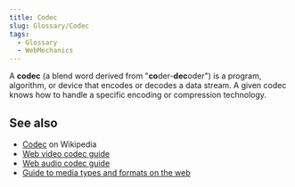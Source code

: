 ```yaml
---
title: Codec
slug: Glossary/Codec
tags:
  - Glossary
  - WebMechanics
---
```


A **codec** (a blend word derived from "**co**der-**dec**oder") is a program, algorithm, or device that encodes or decodes a data stream. A given codec knows how to handle a specific encoding or compression technology.

## See also

- [Codec](https://en.wikipedia.org/wiki/Codec) on Wikipedia
- [Web video codec guide](/en-US/docs/Web/Media/Formats/Video_codecs)
- [Web audio codec guide](/en-US/docs/Web/Media/Formats/Audio_codecs)
- [Guide to media types and formats on the web](/en-US/docs/Web/Media/Formats)

